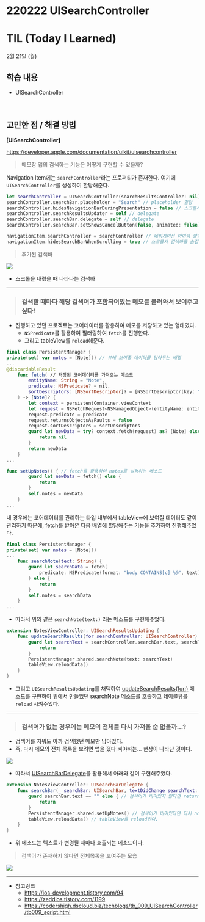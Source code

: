 # 220222 UISearchController
# TIL (Today I Learned)

2월 21일 (월)

## 학습 내용

- UISearchController

&nbsp;

## 고민한 점 / 해결 방법

**[UISearchController]**

https://developer.apple.com/documentation/uikit/uisearchcontroller

> 메모장 앱의 검색하는 기능은 어떻게 구현할 수 있을까?

Navigation Item에는 `searchController`라는 프로퍼티가 존재한다.
여기에 `UISearchController`를 생성하여 할당해준다.

```swift
let searchController = UISearchController(searchResultsController: nil) // 검색 컨트롤러 생성
searchController.searchBar.placeholder = "Search" // placeholder 할당
searchController.hidesNavigationBarDuringPresentation = false // 스크롤시 네비게이션 바를 숨길건지 여부
searchController.searchResultsUpdater = self // delegate
searchController.searchBar.delegate = self // delegate
searchController.searchBar.setShowsCancelButton(false, animated: false) // 검색바의 cancel 버튼을 보여줄지 여부

navigationItem.searchController = searchController // 네비게이션 아이템 할당
navigationItem.hidesSearchBarWhenScrolling = true // 스크롤시 검색바를 숨길건지 여부
```

> 추가된 검색바

![](https://i.imgur.com/qCHMrvk.gif)

* 스크롤을 내렸을 때 나타나는 검색바 
---

> ### 검색할 때마다 해당 검색어가 포함되어있는 메모를 불러와서 보여주고 싶다!

* 진행하고 있던 프로젝트는 코어데이터를 활용하여 메모를 저장하고 있는 형태였다.
    * `NSPredicate`를 활용하여 필터링하여 `fetch`를 진행한다.
    * 그리고 tableView를 `reload`해준다.

```swift
final class PersistentManager {
private(set) var notes = [Note]() // 뷰에 보여줄 데이터를 담아두는 배열
...
@discardableResult
    func fetch( // 저장된 코어데이터를 가져오는 메소드
        entityName: String = "Note",
        predicate: NSPredicate? = nil,
        sortDescriptors: [NSSortDescriptor]? = [NSSortDescriptor(key: "lastModified", ascending: false)]
    ) -> [Note]? {
        let context = persistentContainer.viewContext
        let request = NSFetchRequest<NSManagedObject>(entityName: entityName)
        request.predicate = predicate
        request.returnsObjectsAsFaults = false
        request.sortDescriptors = sortDescriptors
        guard let newData = try? context.fetch(request) as? [Note] else {
            return nil
        }
        return newData
    }
...

func setUpNotes() { // fetch를 활용하여 notes를 설정하는 메소드
        guard let newData = fetch() else {
            return
        }
        self.notes = newData
    }
...
```
내 경우에는 코어데이터를 관리하는 타입 내부에서 tableView에 보여질 데이터도 같이 관리하기 때문에, fetch를 받아온 다음 배열에 할당해주는 기능을 추가하여 진행해주었다.

```swift
final class PersistentManager {
private(set) var notes = [Note]()
...
    func searchNote(text: String) {
        guard let searchData = fetch(
            predicate: NSPredicate(format: "body CONTAINS[c] %@", text) // body에 text가 포함되어있는 것들을 필터링
        ) else {
            return
        }
        self.notes = searchData
    }
...
```
* 따라서 위와 같은 `searchNote(text:)` 라는 메소드를 구현해주었다.

```swift
extension NotesViewController: UISearchResultsUpdating {
    func updateSearchResults(for searchController: UISearchController) {
        guard let searchText = searchController.searchBar.text, searchText != "" else { // 검색어가 비어있다면 return
            return
        }
        PersistentManager.shared.searchNote(text: searchText)
        tableView.reloadData()
    }
}
```
* 그리고 `UISearchResultsUpdating`를 채택하여 [updateSearchResults(for:)](https://developer.apple.com/documentation/uikit/uisearchresultsupdating/1618658-updatesearchresults) 메소드를 구현하여 위에서 만들었던 searchNote 메소드를 호출하고 테이블뷰를 `reload` 시켜주었다.

---

> ### 검색어가 없는 경우에는 메모의 전체를 다시 가져올 순 없을까...?


* 검색어를 지워도 아까 검색했던 메모만 남아있다.
* 즉, 다시 메모의 전체 목록을 보려면 앱을 껐다 켜야하는... 현상이 나타난 것이다.

![](https://i.imgur.com/UXYO5a0.gif)

* 따라서 [UISearchBarDelegate](https://developer.apple.com/documentation/uikit/uisearchbardelegate)를 활용해서 아래와 같이 구현해주었다.

```swift
extension NotesViewController: UISearchBarDelegate {
    func searchBar(_ searchBar: UISearchBar, textDidChange searchText: String) {
        guard searchBar.text == "" else { // 검색어가 비어있지 않다면 return
            return
        }
        PersistentManager.shared.setUpNotes() // 검색어가 비어있다면 다시 notes를 설정하는 메소드를 호출하고
        tableView.reloadData() // tableView를 reload한다.
    }
}
```
* 위 메소드는 텍스트가 변경될 때마다 호출되는 메소드이다.

> 검색어가 존재하지 않다면 전체목록을 보여주는 모습

![](https://i.imgur.com/ieDQeKV.gif)

---

- 참고링크
    - https://ios-development.tistory.com/94
    - https://zeddios.tistory.com/1199
    - https://codershigh.dscloud.biz/techblogs/tb_009_UISearchController/tb009_script.html
